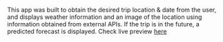 This app was built to obtain the desired trip location & date from the user, and displays weather information and an image of the location using information obtained from external APIs. If the trip is in the future, a predicted forecast is displayed. Check live preview [here](https://my-travel-app.netlify.app)
